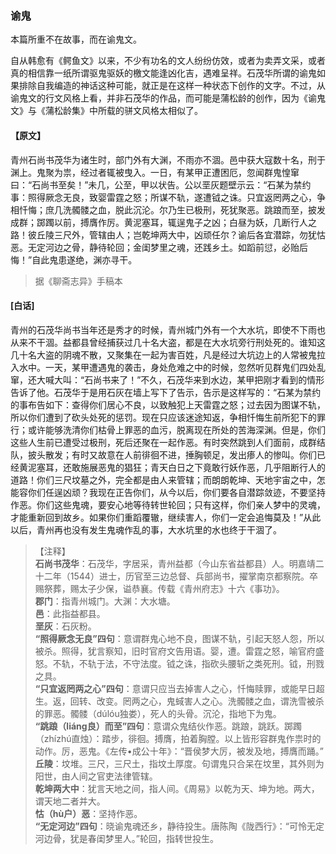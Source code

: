 <script type="text/javascript">
    var head = document.getElementsByTagName('head')[0];
    cssURL = '/public/liao.css';
    linkTag = document.createElement('link');
    linkTag.href = cssURL;
    linkTag.setAttribute('type','text/css');
    linkTag.setAttribute('rel','stylesheet');
    head.appendChild(linkTag);
</script>
### 谕鬼

本篇所重不在故事，而在谕鬼文。

自从韩愈有《鳄鱼文》以来，不少有功名的文人纷纷仿效，或者为卖弄文采，或者真的相信靠一纸所谓驱鬼驱妖的檄文能逢凶化吉，遇难呈祥。石茂华所谓的谕鬼如果排除自我编造的神话这种可能，就正是在这样一种状态下创作的文字。不过，从谕鬼文的行文风格上看，并非石茂华的作品，而可能是蒲松龄的创作，因为《谕鬼文》与《蒲松龄集》中所载的骈文风格太相似了。

#### 【原文】
<section>
青州石尚书茂华为诸生时，部门外有大渊，不雨亦不涸。邑中获大寇数十名，刑于渊上。鬼聚为祟，经过者辄被曳入。一日，有某甲正遭困厄，忽闻群鬼惶窜曰：“石尚书至矣！”未几，公至，甲以状告。公以垩灰题壁示云：“石某为禁约事：照得厥念无良，致婴雷霆之怒；所谋不轨，遂遭钺之诛。只宜返罔两之心，争相忏悔；庶几洗髑髅之血，脱此沉沦。尔乃生已极刑，死犹聚恶。跳踉而至，披发成群；踯躅以前，搏膺作厉。黄泥塞耳，辄逞鬼子之凶；白昼为妖，几断行人之路！彼丘陵三尺外，管辖由人；岂乾坤两大中，凶顽任尔？谕后各宜潜踪，勿犹怙恶。无定河边之骨，静待轮回；金闺梦里之魂，还践乡土。如蹈前愆，必贻后悔！”自此鬼患遂绝，渊亦寻干。

</section>

> 据《聊斋志异》手稿本

#### [白话]
<aside>

青州的石茂华尚书当年还是秀才的时候，青州城门外有一个大水坑，即使不下雨也从来不干涸。益都县曾经捕获过几十名大盗，都是在大水坑旁行刑处死的。谁知这几十名大盗的阴魂不散，又聚集在一起为害百姓，凡是经过大坑边上的人常被鬼拉入水中。一天，某甲遭遇鬼的袭击，身处危难之中的时候，忽然听见群鬼们四处乱窜，还大喊大叫：“石尚书来了！”不久，石茂华来到水边，某甲把刚才看到的情形告诉了他。石茂华于是用石灰在墙上写下了告示，告示是这样写的：“石某为禁约的事布告如下：查得你们居心不良，以致触犯上天雷霆之怒；过去因为图谋不轨，所以你们遭到了砍头处死的惩罚。现在只应该迷途知返，争相忏悔生前所犯下的罪行；或许能够洗清你们枯骨上罪恶的血污，脱离现在所处的苦海深渊。但是，你们这些人生前已遭受过极刑，死后还聚在一起作恶。有时突然跳到人们面前，成群结队，披头散发；有时又故意在人前徘徊不进，捶胸顿足，发出瘆人的惨叫。你们已经黄泥塞耳，还敢施展恶鬼的猖狂；青天白日之下竟敢行妖作恶，几乎阻断行人的道路！你们三尺坟墓之外，完全都是由人来管辖；而朗朗乾坤、天地宇宙之中，怎能容你们任逞凶顽？我现在正告你们，从今以后，你们要各自潜踪敛迹，不要坚持作恶。你们这些鬼魂，要安心地等待转世轮回；只有这样，你们亲人梦中的灵魂，才能重新回到故乡。如果你们重蹈覆辙，继续害人，你们一定会追悔莫及！”从此以后，青州再也没有发生鬼魂作乱的事，大水坑里的水也终于干涸了。

</aside>

> 【注释】  
<b>石尚书茂华</b>：石茂华，字居采，青州益都（今山东省益都县）人。明嘉靖二十二年（1544）进士，历官至三边总督、兵部尚书，擢掌南京都察院。卒赐祭葬，赐太子少保，谥恭襄。传载《青州府志》十六《事功》。  
<b>郡门</b>：指青州城门。大渊：大水塘。  
<b>邑</b>：此指益都县。  
<b>垩灰</b>：石灰粉。  
<b>“照得厥念无良”四句</b>：意谓群鬼心地不良，图谋不轨，引起天怒人怨，所以被杀。照得，犹言察知，旧时官府文告用语。婴，遭。雷霆之怒，喻官府盛怒。不轨，不轨于法，不守法度。钺之诛，指砍头腰斩之类死刑。钺，刑戮之具。  
<b>“只宜返罔两之心”四句</b>：意谓只应当去掉害人之心，忏悔赎罪，或能早日超生。返，回转、改变。罔两之心，鬼蜮害人之心。洗髑髅之血，谓洗雪被杀的罪恶。髑髅（dúlóu独娄），死人的头骨。沉沦，指地下为鬼。  
<b>“跳踉（liáng良）而至”四句</b>：意谓众鬼结伙作恶。跳踉，跳跃。踯躅（zhízhú直烛）：踏步，徘徊。搏膺，拍着胸膛。以上皆形容群鬼作祟时的动作。厉，恶鬼。《左传•成公十年》：“晋侯梦大厉，被发及地，搏膺而踊。”  
<b>丘陵</b>：坟堆。三尺，三尺土，指坟土厚度。句谓鬼只合呆在坟里，其外则为阳世，由人间之官吏法律管辖。  
<b>乾坤两大中</b>：犹言天地之间，指人间。《周易》以乾为天、坤为地。两大，谓天地二者并大。  
<b>怙（hù户）恶</b>：坚持作恶。  
<b>“无定河边”四句</b>：晓谕鬼魂还乡，静待投生。唐陈陶《陇西行》：“可怜无定河边骨，犹是春闺梦里人。”轮回，指转世投生。  
